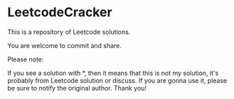 # LeetcodeCracker

This is a repository of Leetcode solutions.

You are welcome to commit and share. 

Please note:

If you see a solution with \*, then it means that this is not my solution, it's probably from Leetcode solution or discuss. If you are gonna use it, please be sure to notify the original author. Thank you!
